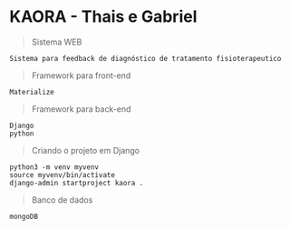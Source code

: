 # KAORA - Thais e Gabriel

> Sistema WEB

```
Sistema para feedback de diagnóstico de tratamento fisioterapeutico
```

> Framework para front-end

```
Materialize
```

> Framework para back-end

```
Django
python
```

> Criando o projeto em Django

```
python3 -m venv myvenv
source myvenv/bin/activate
django-admin startproject kaora .
```

> Banco de dados

```
mongoDB
```
